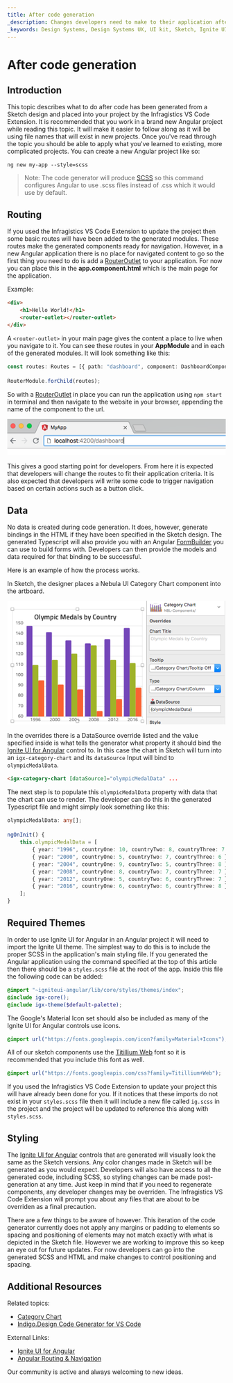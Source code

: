 ```yaml
---
title: After code generation
_description: Changes developers need to make to their application after code generation.
_keywords: Design Systems, Design Systems UX, UI kit, Sketch, Ignite UI for Angular, Sketch to Angular, Sketch to Angular, Angular, Angular Design System, Export code from Sketch, Design Kits for Angular, Sketch HTML, Sketch to HTML, Sketch UI kits
---
```


# After code generation

## Introduction

This topic describes what to do after code has been generated from a Sketch design and placed into your project by the Infragistics VS Code Extension. It is recommended that you work in a brand new Angular project while reading this topic. It will make it easier to follow along as it will be using file names that will exist in new projects. Once you've read through the topic you should be able to apply what you've learned to existing, more complicated projects. You can create a new Angular project like so:

```
ng new my-app --style=scss
```

> Note: The code generator will produce [SCSS](https://sass-lang.com/) so this command configures Angular to use .scss files instead of .css which it would use by default.

## Routing

If you used the Infragistics VS Code Extension to update the project then some basic routes will have been added to the generated modules. These routes make the generated components ready for navigation. However, in a new Angular application there is no place for navigated content to go so the first thing you need to do is add a [RouterOutlet](https://angular.io/api/router/RouterOutlet) to your application. For now you can place this in the **app.component.html** which is the main page for the application.

Example:

```html
<div>
    <h1>Hello World!</h1>
    <router-outlet></router-outlet>
</div>
```

A `<router-outlet>` in your main page gives the content a place to live when you navigate to it. You can see these routes in your **AppModule** and in each of the generated modules. It will look something like this:

```typescript
const routes: Routes = [{ path: "dashboard", component: DashboardComponent }];

RouterModule.forChild(routes);
```

So with a [RouterOutlet](https://angular.io/api/router/RouterOutlet) in place you can run the application using `npm start` in terminal and then navigate to the website in your browser, appending the name of the component to the url.

<img class="responsive-img" src="../images/address-nav.png" />

This gives a good starting point for developers. From here it is expected that developers will change the routes to fit their application criteria. It is also expected that developers will write some code to trigger navigation based on certain actions such as a button click.

## Data

No data is created during code generation. It does, however, generate bindings in the HTML if they have been specified in the Sketch design. The generated Typescript will also provide you with an Angular [FormBuilder](https://angular.io/api/forms/FormBuilder) you can use to build forms with. Developers can then provide the models and data required for that binding to be successful.

Here is an example of how the process works.

In Sketch, the designer places a Nebula UI Category Chart component into the artboard.

<img class="responsive-img" src="../images/categorychart-overrides.png" srcset="../images/categorychart-overrides@2x.png 2x" />

In the overrides there is a DataSource override listed and the value specified inside is what tells the generator what property it should bind the [Ignite UI for Angular](https://www.infragistics.com/products/ignite-ui-angular) control to. In this case the chart in Sketch will turn into an `igx-category-chart` and its `dataSource` Input will bind to `olympicMedalData`.

```html
<igx-category-chart [dataSource]="olympicMedalData" ...
```

The next step is to populate this `olympicMedalData` property with data that the chart can use to render. The developer can do this in the generated Typescript file and might simply look something like this:

```typescript
olympicMedalData: any[];

ngOnInit() {
    this.olympicMedalData = [
        { year: "1996", countryOne: 10, countryTwo: 8, countryThree: 7 },
        { year: "2000", countryOne: 5, countryTwo: 7, countryThree: 6 },
        { year: "2004", countryOne: 9, countryTwo: 5, countryThree: 8 },
        { year: "2008", countryOne: 8, countryTwo: 7, countryThree: 7 },
        { year: "2012", countryOne: 5, countryTwo: 6, countryThree: 7 },
        { year: "2016", countryOne: 6, countryTwo: 6, countryThree: 8 },
    ];
}
```

## Required Themes

In order to use Ignite UI for Angular in an Angular project it will need to import the Ignite UI theme. The simplest way to do this is to include the proper SCSS in the application's main styling file. If you generated the Angular application using the command specified at the top of this article then there should be a `styles.scss` file at the root of the app. Inside this file the following code can be added:

```scss
@import "~igniteui-angular/lib/core/styles/themes/index";
@include igx-core();
@include igx-theme($default-palette);
```

The Google's Material Icon set should also be included as many of the Ignite UI for Angular controls use icons.

```scss
@import url("https://fonts.googleapis.com/icon?family=Material+Icons");
```

All of our sketch components use the [Titillium Web](https://fonts.google.com/specimen/Titillium+Web) font so it is recommended that you include this font as well.

```scss
@import url("https://fonts.googleapis.com/css?family=Titillium+Web");
```

If you used the Infragistics VS Code Extension to update your project this will have already been done for you. If it notices that these imports do not exist in your `styles.scss` file then it will include a new file called `ig.scss` in the project and the project will be updated to reference this along with `styles.scss`.

## Styling

The [Ignite UI for Angular](https://www.infragistics.com/products/ignite-ui-angular) controls that are generated will visually look the same as the Sketch versions. Any color changes made in Sketch will be generated as you would expect. Developers will also have access to all the generated code, including SCSS, so styling changes can be made post-generation at any time. Just keep in mind that if you need to regenerate components, any developer changes may be overriden. The Infragistics VS Code Extension will prompt you about any files that are about to be overriden as a final precaution.

There are a few things to be aware of however. This iteration of the code generator currently does not apply any margins or padding to elements so spacing and positioning of elements may not match exactly with what is depicted in the Sketch file. However we are working to improve this so keep an eye out for future updates. For now developers can go into the generated SCSS and HTML and make changes to control positioning and spacing.

## Additional Resources

Related topics:

- [Category Chart](../components/chart-category.md)
- [Indigo.Design Code Generator for VS Code](vscode-plugin.md)
  <div class="divider--half"></div>

External Links:

- [Ignite UI for Angular](https://www.infragistics.com/products/ignite-ui-angular)
- [Angular Routing & Navigation](https://angular.io/guide/router)

Our community is active and always welcoming to new ideas.


